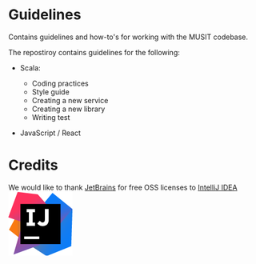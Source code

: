 # Guidelines
Contains guidelines and how-to's for working with the MUSIT codebase.

The repostiroy contains guidelines for the following:

* Scala:
  * Coding practices
  * Style guide
  * Creating a new service
  * Creating a new library
  * Writing test

* JavaScript / React





# Credits

We would like to thank [JetBrains](https://www.jetbrains.com) for free OSS licenses to [IntelliJ IDEA](https://www.jetbrains.com/idea/)![](images/icon_IntelliJIDEA.png)